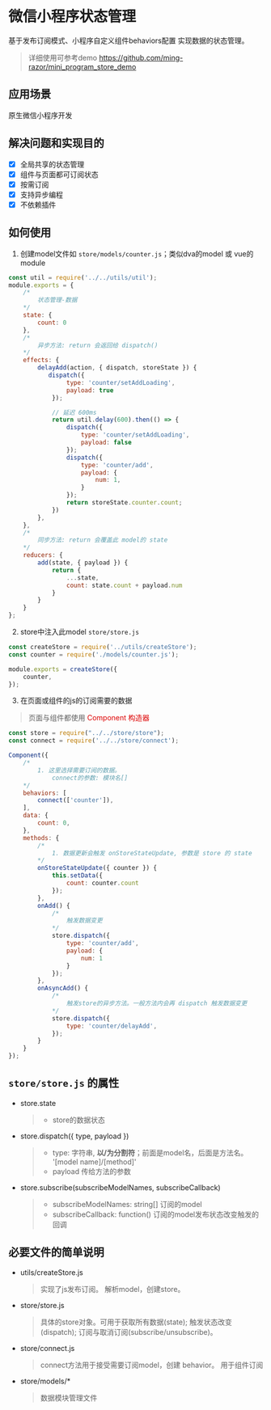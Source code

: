 # 微信小程序状态管理
基于发布订阅模式、小程序自定义组件behaviors配置 实现数据的状态管理。  
> 详细使用可参考demo https://github.com/ming-razor/mini_program_store_demo
   
## 应用场景
原生微信小程序开发

## 解决问题和实现目的
- [x] 全局共享的状态管理
- [x] 组件与页面都可订阅状态
- [x] 按需订阅
- [x] 支持异步编程
- [x] 不依赖插件

## 如何使用
1. 创建model文件如 `store/models/counter.js`；类似dva的model 或 vue的module
```javascript
const util = require('../../utils/util');
module.exports = {
    /* 
        状态管理-数据
    */
    state: {
        count: 0
    },
    /* 
        异步方法: return 会返回给 dispatch()
    */
    effects: {
        delayAdd(action, { dispatch, storeState }) {
           dispatch({
                type: 'counter/setAddLoading',
                payload: true
            });

            // 延迟 600ms
            return util.delay(600).then(() => {
                dispatch({
                    type: 'counter/setAddLoading',
                    payload: false
                });
                dispatch({
                    type: 'counter/add',
                    payload: {
                        num: 1,
                    }
                });
                return storeState.counter.count;
            })
        },
    },
    /*
        同步方法: return 会覆盖此 model的 state
    */
    reducers: {
        add(state, { payload }) {
            return {
                ...state,
                count: state.count + payload.num
            }
        }
    }
};
```

2. store中注入此model `store/store.js`
```javascript
const createStore = require('../utils/createStore');
const counter = require('./models/counter.js');

module.exports = createStore({
    counter,
});
```

3. 在页面或组件的js的订阅需要的数据
> 页面与组件都使用 <font color="#dd0000">Component 构造器</font>
```javascript
const store = require("../../store/store");
const connect = require('../../store/connect');

Component({
    /* 
        1. 这里选择需要订阅的数据。
            connect的参数: 模块名[]
    */
    behaviors: [
        connect(['counter']),
    ],
    data: {
        count: 0,
    },
    methods: {
        /*  
            1. 数据更新会触发 onStoreStateUpdate, 参数是 store 的 state
        */
        onStoreStateUpdate({ counter }) {
            this.setData({
                count: counter.count
            });
        },
        onAdd() {
            /* 
                触发数据变更
            */
            store.dispatch({
                type: 'counter/add',
                payload: {
                    num: 1
                }
            });
        },
        onAsyncAdd() {
            /* 
                触发store的异步方法。一般方法内会再 dispatch 触发数据变更
            */
            store.dispatch({
                type: 'counter/delayAdd',
            });
        }
    }
});
```

## `store/store.js` 的属性
* store.state
  > * store的数据状态  
* store.dispatch({ type, payload })
  > * type: 字符串, **以/为分割符**；前面是model名，后面是方法名。 '[model name]/[method]'  
  > * payload 传给方法的参数
* store.subscribe(subscribeModelNames, subscribeCallback)
  > * subscribeModelNames: string[]  订阅的model  
  > * subscribeCallback: function()  订阅的model发布状态改变触发的回调  

## 必要文件的简单说明 
* utils/createStore.js 
  > 实现了js发布订阅。 解析model，创建store。
* store/store.js 
  > 具体的store对象。可用于获取所有数据(state); 触发状态改变(dispatch); 订阅与取消订阅(subscribe/unsubscribe)。
* store/connect.js 
  > connect方法用于接受需要订阅model，创建 behavior。 用于组件订阅
* store/models/* 
  > 数据模块管理文件



